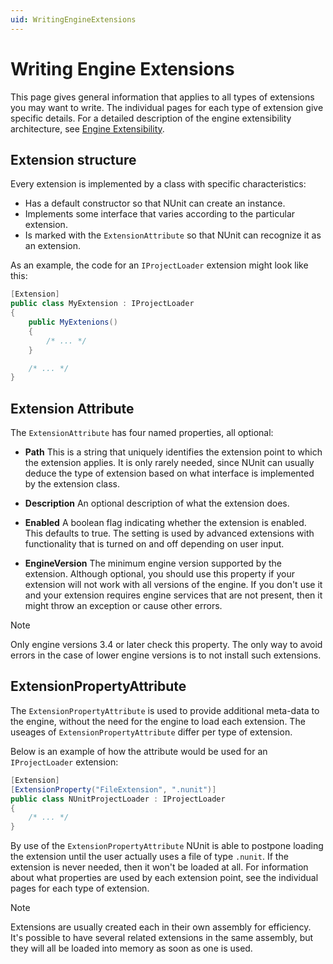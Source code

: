 ```yaml
---
uid: WritingEngineExtensions
---
```


# Writing Engine Extensions

 This page gives general information that applies to all types of extensions you may want to write. The individual pages for each type of extension give specific details. For a detailed description of the engine extensibility architecture, see [Engine Extensibility](xref:engineextensibility).

## Extension structure

Every extension is implemented by a class with specific characteristics:

* Has a default constructor so that NUnit can create an instance.
* Implements some interface that varies according to the particular extension.
* Is marked with the `ExtensionAttribute` so that NUnit can recognize it as an extension.

As an example, the code for an `IProjectLoader` extension might look like this:

```csharp
[Extension]
public class MyExtension : IProjectLoader
{
    public MyExtenions()
    {
        /* ... */
    }

    /* ... */
}
```

## Extension Attribute

The `ExtensionAttribute` has four named properties, all optional:

* **Path** This is a string that uniquely identifies the extension point to which the extension applies. It is only rarely needed, since NUnit can usually deduce the type of extension based on what interface is implemented by the extension class.

* **Description** An optional description of what the extension does.

* **Enabled** A boolean flag indicating whether the extension is enabled. This defaults to true. The setting is used by advanced extensions with functionality that is turned on and off depending on user input.

* **EngineVersion** The minimum engine version supported by the extension. Although optional, you should use this property if your extension will not work with all versions of the engine. If you don't use it and your extension requires engine services that are not present, then it might throw an exception or cause other errors.

> [!NOTE]
> Only engine versions 3.4 or later check this property. The only way to avoid errors in the case of lower engine versions is to not install such extensions.

## ExtensionPropertyAttribute

The `ExtensionPropertyAttribute` is used to provide additional meta-data to the engine, without the need for the engine to load each extension. The useages of `ExtensionPropertyAttribute` differ per type of extension.

Below is an example of how the attribute would be used for an `IProjectLoader` extension:

```csharp
[Extension]
[ExtensionProperty("FileExtension", ".nunit")]
public class NUnitProjectLoader : IProjectLoader
{
    /* ... */
}
```

By use of the `ExtensionPropertyAttribute` NUnit is able to postpone loading the extension until the user actually uses a file of type `.nunit`. If the extension is never needed, then it won't be loaded at all. For information about what properties are used by each extension point, see the individual pages for each type of extension.

> [!NOTE]
> Extensions are usually created each in their own assembly for efficiency. It's possible to have several related extensions in the same assembly, but they will all be loaded into memory as soon as one is used.
